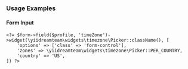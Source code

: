 ### Usage Examples ###

#### Form Input ####

    <?= $form->field($profile, 'timeZone')->widget(\yiidreamteam\widgets\timezone\Picker::className(), [
        'options' => ['class' => 'form-control'],
        'zones' => \yiidreamteam\widgets\timezone\Picker::PER_COUNTRY,
        'country' => 'US',
    ]) ?>